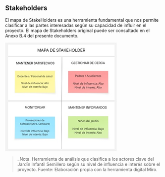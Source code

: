 ## Stakeholders

El mapa de StakeHolders es una herramienta fundamental que nos permite clasificar a las partes interesadas según su capacidad de influir en el proyecto. El mapa de Stakeholders original puede ser consultado en el Anexo B.4 del presente documento.

![Texto Alternativo para la imagen](Mapa_Stakeholders_Santiago.jpeg)
>_Nota. Herramienta de análisis que clasifica a los actores clave del Jardín Infantil Semillero según su nivel de influencia e interés sobre el proyecto. Fuente: Elaboración propia con la herramienta digital Miro.